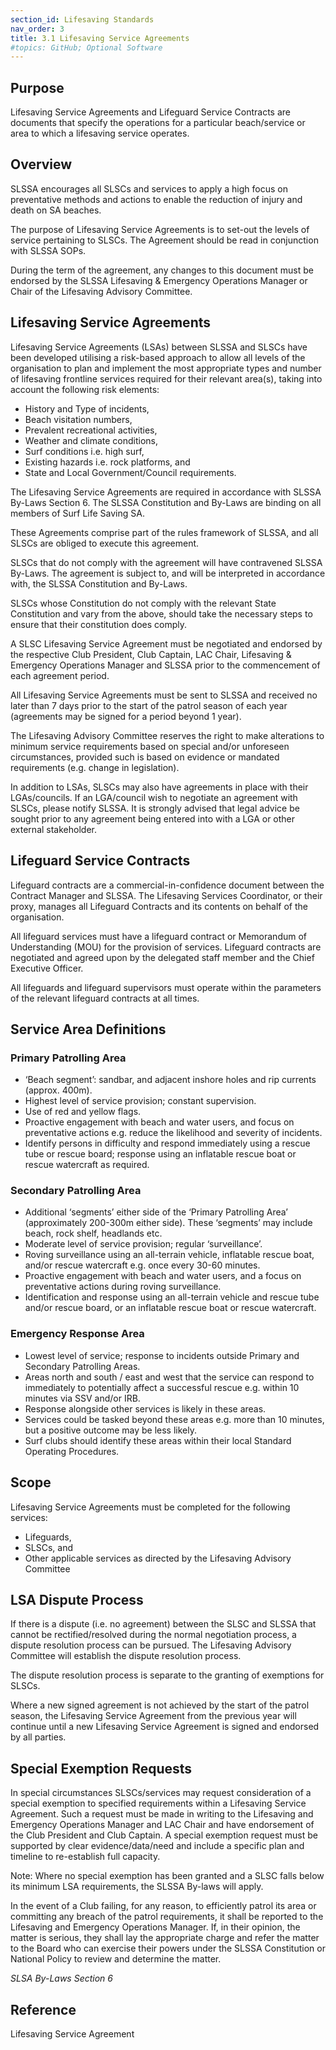 ```yaml
---
section_id: Lifesaving Standards
nav_order: 3
title: 3.1 Lifesaving Service Agreements
#topics: GitHub; Optional Software
---
```


## Purpose

Lifesaving Service Agreements and Lifeguard Service Contracts are documents that specify the operations for a particular beach/service or area to which a lifesaving service operates.

## Overview

SLSSA encourages all SLSCs and services to apply a high focus on preventative methods and actions to enable the reduction of injury and death on SA beaches.

The purpose of Lifesaving Service Agreements is to set-out the levels of service pertaining to SLSCs. The Agreement should be read in conjunction with SLSSA SOPs.

During the term of the agreement, any changes to this document must be endorsed by the SLSSA Lifesaving & Emergency Operations Manager or Chair of the Lifesaving Advisory Committee.

## Lifesaving Service Agreements

Lifesaving Service Agreements (LSAs) between SLSSA and SLSCs have been developed utilising a risk-based approach to allow all levels of the organisation to plan and implement the most appropriate types and number of lifesaving frontline services required for their relevant area(s), taking into account the following risk elements:

- History and Type of incidents,
- Beach visitation numbers,
- Prevalent recreational activities,
- Weather and climate conditions,
- Surf conditions i.e. high surf,
- Existing hazards i.e. rock platforms, and
- State and Local Government/Council requirements.

The Lifesaving Service Agreements are required in accordance with SLSSA By-Laws Section 6. The SLSSA Constitution and By-Laws are binding on all members of Surf Life Saving SA.

These Agreements comprise part of the rules framework of SLSSA, and all SLSCs are obliged to execute this agreement.

SLSCs that do not comply with the agreement will have contravened SLSSA By-Laws. The agreement is subject to, and will be interpreted in accordance with, the SLSSA Constitution and By-Laws.

SLSCs whose Constitution do not comply with the relevant State Constitution and vary from the above, should take the necessary steps to ensure that their constitution does comply.

A SLSC Lifesaving Service Agreement must be negotiated and endorsed by the respective Club President, Club Captain, LAC Chair, Lifesaving & Emergency Operations Manager and SLSSA prior to the commencement of each agreement period.

All Lifesaving Service Agreements must be sent to SLSSA and received no later than 7 days prior to the start of the patrol season of each year (agreements may be signed for a period beyond 1 year).

The Lifesaving Advisory Committee reserves the right to make alterations to minimum service requirements based on special and/or unforeseen circumstances, provided such is based on evidence or mandated requirements (e.g. change in legislation).

In addition to LSAs, SLSCs may also have agreements in place with their LGAs/councils. If an LGA/council wish to negotiate an agreement with SLSCs, please notify SLSSA. It is strongly advised that legal advice be sought prior to any agreement being entered into with a LGA or other external stakeholder.

## Lifeguard Service Contracts

Lifeguard contracts are a commercial-in-confidence document between the Contract Manager and SLSSA. The Lifesaving Services Coordinator, or their proxy, manages all Lifeguard Contracts and its contents on behalf of the organisation.

All lifeguard services must have a lifeguard contract or Memorandum of Understanding (MOU) for the provision of services. Lifeguard contracts are negotiated and agreed upon by the delegated staff member and the Chief Executive Officer.

All lifeguards and lifeguard supervisors must operate within the parameters of the relevant lifeguard contracts at all times.

## Service Area Definitions

### Primary Patrolling Area

- ‘Beach segment’: sandbar, and adjacent inshore holes and rip currents (approx. 400m).
- Highest level of service provision; constant supervision.
- Use of red and yellow flags.
- Proactive engagement with beach and water users, and focus on preventative actions e.g. reduce the likelihood and severity of incidents.
- Identify persons in difficulty and respond immediately using a rescue tube or rescue board; response using an inflatable rescue boat or rescue watercraft as required.

### Secondary Patrolling Area

- Additional ‘segments’ either side of the ‘Primary Patrolling Area’ (approximately 200-300m either side). These ‘segments’ may include beach, rock shelf, headlands etc.
- Moderate level of service provision; regular ‘surveillance’.
- Roving surveillance using an all-terrain vehicle, inflatable rescue boat, and/or rescue watercraft e.g. once every 30-60 minutes.
- Proactive engagement with beach and water users, and a focus on preventative actions during roving surveillance.
- Identification and response using an all-terrain vehicle and rescue tube and/or rescue board, or an inflatable rescue boat or rescue watercraft.

### Emergency Response Area

- Lowest level of service; response to incidents outside Primary and Secondary Patrolling Areas.
- Areas north and south / east and west that the service can respond to immediately to potentially affect a successful rescue e.g. within 10 minutes via SSV and/or IRB.
- Response alongside other services is likely in these areas.
- Services could be tasked beyond these areas e.g. more than 10 minutes, but a positive outcome may be less likely.
- Surf clubs should identify these areas within their local Standard Operating Procedures.

## Scope

Lifesaving Service Agreements must be completed for the following services:

- Lifeguards,
- SLSCs, and
- Other applicable services as directed by the Lifesaving Advisory Committee

## LSA Dispute Process

If there is a dispute (i.e. no agreement) between the SLSC and SLSSA that cannot be rectified/resolved during the normal negotiation process, a dispute resolution process can be pursued. The Lifesaving Advisory Committee will establish the dispute resolution process.

The dispute resolution process is separate to the granting of exemptions for SLSCs.

Where a new signed agreement is not achieved by the start of the patrol season, the Lifesaving Service Agreement from the previous year will continue until a new Lifesaving Service Agreement is signed and endorsed by all parties.

## Special Exemption Requests

In special circumstances SLSCs/services may request consideration of a special exemption to specified requirements within a Lifesaving Service Agreement. Such a request must be made in writing to the Lifesaving and Emergency Operations Manager and LAC Chair and have endorsement of the Club President and Club Captain. A special exemption request must be supported by clear evidence/data/need and include a specific plan and timeline to re-establish full capacity.

Note: Where no special exemption has been granted and a SLSC falls below its minimum LSA requirements, the SLSSA By-laws will apply.

In the event of a Club failing, for any reason, to efficiently patrol its area or committing any breach of the patrol requirements, it shall be reported to the Lifesaving and Emergency Operations Manager. If, in their opinion, the matter is serious, they shall lay the appropriate charge and refer the matter to the Board who can exercise their powers under the SLSSA Constitution or National Policy to review and determine the matter.

_SLSA By-Laws Section 6_

## Reference

Lifesaving Service Agreement